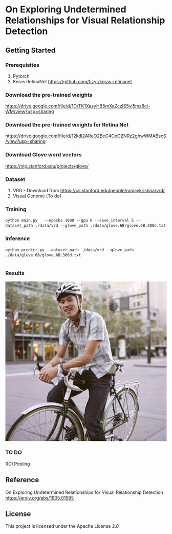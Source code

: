 # On Exploring Undetermined Relationships for Visual Relationship Detection

## Getting Started
### Prerequisites
1. Pytorch
2. Keras RetinaNet https://github.com/fizyr/keras-retinanet

### Download the pre-trained weights
https://drive.google.com/file/d/1OrTK1XazyHB5mXaZczIS5vj5mz8ci-WM/view?usp=sharing

### Download the pre-trained weights for Retina Net
https://drive.google.com/file/d/12kdl2AReO2BcC4CeO2NRz2ghwWMABscS/view?usp=sharing

### Download Glove word vectors
https://nlp.stanford.edu/projects/glove/

### Dataset
1) VRD - Download from  https://cs.stanford.edu/people/ranjaykrishna/vrd/
2) Visual Genome (To do)

 
### Training
```
python main.py   --epochs 1000 --gpu 0 --save_interval 5 --dataset_path ./data/vrd --glove_path ./data/glove.6B/glove.6B.300d.txt
```

### Inference
```
python predict.py --dataset_path ./data/vrd --glove_path ./data/glove.6B/glove.6B.300d.txt


```

### Results
![alt text](./outputs/8544815951_de514c0305_b.jpg)


### TO DO
ROI Pooling




## Reference
On Exploring Undetermined Relationships for Visual Relationship Detection
https://arxiv.org/abs/1905.01595


## License
This project is licensed under the Apache License 2.0


